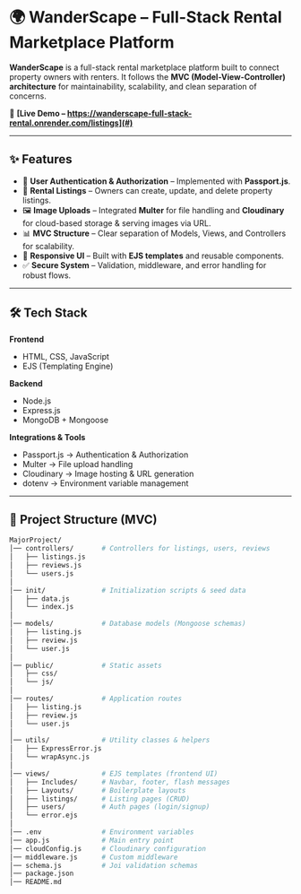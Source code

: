 # 🌍 WanderScape – Full-Stack Rental Marketplace Platform  

**WanderScape** is a full-stack rental marketplace platform built to connect property owners with renters. It follows the **MVC (Model-View-Controller) architecture** for maintainability, scalability, and clean separation of concerns.  

🚀 **[Live Demo – https://wanderscape-full-stack-rental.onrender.com/listings](#)**  

---

## ✨ Features  

- 🔑 **User Authentication & Authorization** – Implemented with **Passport.js**.  
- 🏡 **Rental Listings** – Owners can create, update, and delete property listings.  
- 🖼️ **Image Uploads** – Integrated **Multer** for file handling and **Cloudinary** for cloud-based storage & serving images via URL.  
- 📊 **MVC Structure** – Clear separation of Models, Views, and Controllers for scalability.  
- 📱 **Responsive UI** – Built with **EJS templates** and reusable components.  
- ✅ **Secure System** – Validation, middleware, and error handling for robust flows.  

---

## 🛠️ Tech Stack  

**Frontend**  
- HTML, CSS, JavaScript  
- EJS (Templating Engine)  

**Backend**  
- Node.js  
- Express.js  
- MongoDB + Mongoose  

**Integrations & Tools**  
- Passport.js → Authentication & Authorization  
- Multer → File upload handling  
- Cloudinary → Image hosting & URL generation  
- dotenv → Environment variable management  

---

## 📂 Project Structure (MVC)  

```bash
MajorProject/
│── controllers/       # Controllers for listings, users, reviews
│   ├── listings.js
│   ├── reviews.js
│   └── users.js
│
│── init/              # Initialization scripts & seed data
│   ├── data.js
│   └── index.js
│
│── models/            # Database models (Mongoose schemas)
│   ├── listing.js
│   ├── review.js
│   └── user.js
│
│── public/            # Static assets
│   ├── css/
│   └── js/
│
│── routes/            # Application routes
│   ├── listing.js
│   ├── review.js
│   └── user.js
│
│── utils/             # Utility classes & helpers
│   ├── ExpressError.js
│   └── wrapAsync.js
│
│── views/             # EJS templates (frontend UI)
│   ├── Includes/      # Navbar, footer, flash messages
│   ├── Layouts/       # Boilerplate layouts
│   ├── listings/      # Listing pages (CRUD)
│   ├── users/         # Auth pages (login/signup)
│   └── error.ejs
│
│── .env               # Environment variables
│── app.js             # Main entry point
│── cloudConfig.js     # Cloudinary configuration
│── middleware.js      # Custom middleware
│── schema.js          # Joi validation schemas
│── package.json
│── README.md
